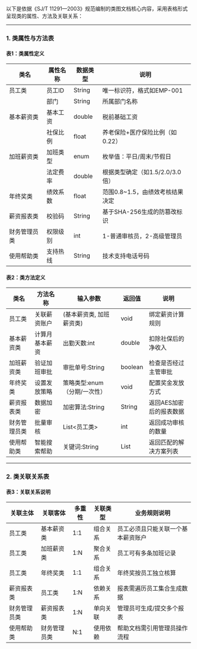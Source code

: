 以下是依据《SJ/T 11291—2003》规范编制的类图文档核心内容，采用表格形式呈现类的属性、方法及关联关系：

---

### **1. 类属性与方法表**

#### **表1：类属性定义**
| **类名**         | **属性名称**    | **数据类型** | **说明**                          |
|-------------------|-----------------|--------------|-----------------------------------|
| 员工类           | 员工ID          | String       | 唯一标识符，格式如EMP-001         |
|                   | 部门            | String       | 所属部门名称                      |
| 基本薪资类       | 基本工资        | double       | 税前基础工资                      |
|                   | 社保比例        | float        | 养老保险+医疗保险比例（如0.22）   |
| 加班薪资类       | 加班类型        | enum         | 枚举值：平日/周末/节假日          |
|                   | 法定费率        | double       | 根据类型确定（如1.5/2.0/3.0倍）   |
| 年终奖类         | 绩效系数        | float        | 范围0.8~1.5，由绩效考核结果决定   |
| 薪资报表类       | 校验码          | String       | 基于SHA-256生成的防篡改标识       |
| 财务管理员类     | 权限级别        | int          | 1-普通审核员，2-高级管理员        |
| 使用帮助类       | 支持热线        | String       | 技术支持电话号码                  |

#### **表2：类方法定义**
| **类名**         | **方法名称**       | **输入参数**                | **返回值** | **说明**                          |
|-------------------|--------------------|-----------------------------|------------|-----------------------------------|
| 员工类           | 关联薪资账户       | (基本薪资类, 加班薪资类)    | void       | 绑定薪资计算规则                  |
| 基本薪资类       | 计算月基本薪资     | 出勤天数:int                | double     | 扣除社保后的净收入                |
| 加班薪资类       | 验证加班审批       | 审批单号:String             | boolean    | 检查是否经过主管审批              |
| 年终奖类         | 设置发放策略       | 策略类型:enum（分期/一次性）| void       | 配置奖金发放方式                  |
| 薪资报表类       | 数据加密           | 加密算法:String             | String     | 返回AES加密后的报表数据           |
| 财务管理员类     | 批量审核           | List<员工类>                | int        | 返回成功审核的数量                |
| 使用帮助类       | 智能搜索帮助       | 关键词:String               | List<String> | 返回匹配的解决方案列表          |

---

### **2. 类关联关系表**

#### **表3：关联关系说明**
| **关联主体**      | **关联客体**      | **多重性** | **关联类型**  | **业务规则说明**                  |
|--------------------|-------------------|------------|---------------|-----------------------------------|
| 员工类           | 基本薪资类       | 1:1        | 组合关系      | 员工必须且只能关联一个基本薪资账户 |
| 员工类           | 加班薪资类       | 1:N        | 聚合关系      | 员工可有多条加班记录              |
| 员工类           | 年终奖类         | 1:1        | 组合关系      | 年终奖按员工独立核算              |
| 薪资报表类       | 员工类           | 1:N        | 依赖关系      | 报表需遍历员工集合生成数据        |
| 财务管理员类     | 薪资报表类       | 1:N        | 单向关联      | 管理员可生成/提交多个报表         |
| 使用帮助类       | 财务管理员类     | N:1        | 使用依赖      | 帮助文档需引用管理员操作流程      |
